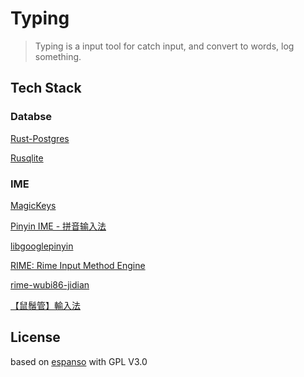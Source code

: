# Typing

> Typing is a input tool for catch input, and convert to words, log something. 

## Tech Stack

### Databse

[Rust-Postgres](https://github.com/sfackler/rust-postgres)

[Rusqlite](https://github.com/rusqlite/rusqlite)

### IME

[MagicKeys](https://github.com/zsszatmari/MagicKeys)

[Pinyin IME - 拼音输入法](https://github.com/xalanq/pinyin-ime)

[libgooglepinyin](https://github.com/xiaoyanLG/Soft-keyboard/tree/master/libgooglepinyin)


[RIME: Rime Input Method Engine](https://github.com/rime/librime)

[rime-wubi86-jidian](https://github.com/KyleBing/rime-wubi86-jidian/blob/master/rime.lua)

[【鼠鬚管】輸入法](https://github.com/rime/squirrel)

## License

based on [espanso](https://github.com/federico-terzi/espanso) with GPL V3.0